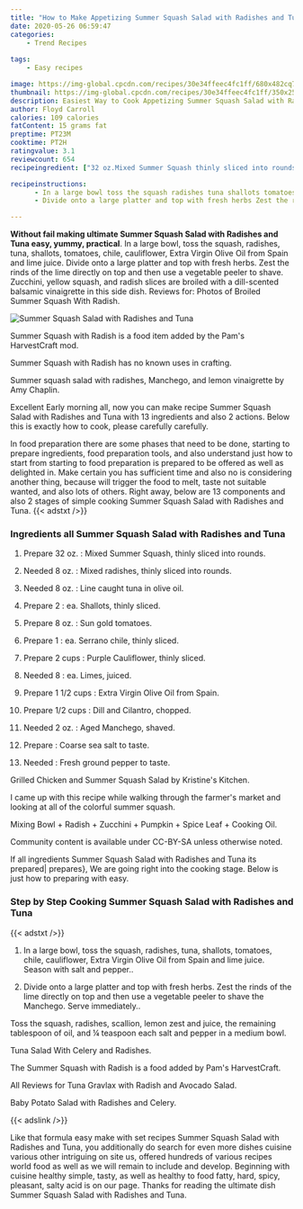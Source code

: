 ```yaml
---
title: "How to Make Appetizing Summer Squash Salad with Radishes and Tuna"
date: 2020-05-26 06:59:47
categories:
    - Trend Recipes
    
tags:
    - Easy recipes

image: https://img-global.cpcdn.com/recipes/30e34ffeec4fc1ff/680x482cq70/summer-squash-salad-with-radishes-and-tuna-recipe-main-photo.jpg
thumbnail: https://img-global.cpcdn.com/recipes/30e34ffeec4fc1ff/350x250cq70/summer-squash-salad-with-radishes-and-tuna-recipe-main-photo.jpg
description: Easiest Way to Cook Appetizing Summer Squash Salad with Radishes and Tuna with 13 ingredients and 2 stages of easy cooking.
author: Floyd Carroll
calories: 109 calories
fatContent: 15 grams fat
preptime: PT23M
cooktime: PT2H
ratingvalue: 3.1
reviewcount: 654
recipeingredient: ["32 oz.Mixed Summer Squash thinly sliced into rounds", "8 oz.Mixed radishes thinly sliced into rounds", "8 oz.Line caught tuna in olive oil", "2ea Shallots thinly sliced", "8 oz.Sun gold tomatoes", "1ea Serrano chile thinly sliced", "2 cupsPurple Cauliflower thinly sliced", "8ea Limes juiced", "1 1/2 cupsExtra Virgin Olive Oil from Spain", "1/2 cupsDill and Cilantro chopped", "2 oz.Aged Manchego shaved", "Coarse sea salt to taste", "Fresh ground pepper to taste"]

recipeinstructions: 
      - In a large bowl toss the squash radishes tuna shallots tomatoes chile cauliflower Extra Virgin Olive Oil from Spain and lime juice Season with salt and pepper 
      - Divide onto a large platter and top with fresh herbs Zest the rinds of the lime directly on top and then use a vegetable peeler to shave the Manchego Serve immediately

---
```




**Without fail making ultimate Summer Squash Salad with Radishes and Tuna easy, yummy, practical**. In a large bowl, toss the squash, radishes, tuna, shallots, tomatoes, chile, cauliflower, Extra Virgin Olive Oil from Spain and lime juice. Divide onto a large platter and top with fresh herbs. Zest the rinds of the lime directly on top and then use a vegetable peeler to shave. Zucchini, yellow squash, and radish slices are broiled with a dill-scented balsamic vinaigrette in this side dish. Reviews for: Photos of Broiled Summer Squash With Radish.


![Summer Squash Salad with Radishes and Tuna](https://img-global.cpcdn.com/recipes/30e34ffeec4fc1ff/680x482cq70/summer-squash-salad-with-radishes-and-tuna-recipe-main-photo.jpg "Summer Squash Salad with Radishes and Tuna")



Summer Squash with Radish is a food item added by the Pam&#39;s HarvestCraft mod.

Summer Squash with Radish has no known uses in crafting.

Summer squash salad with radishes, Manchego, and lemon vinaigrette by Amy Chaplin.


Excellent Early morning all, now you can make recipe Summer Squash Salad with Radishes and Tuna with 13 ingredients and also 2 actions. Below this is exactly how to cook, please carefully carefully.

In food preparation there are some phases that need to be done, starting to prepare ingredients, food preparation tools, and also understand just how to start from starting to food preparation is prepared to be offered as well as delighted in. Make certain you has sufficient time and also no is considering another thing, because will trigger the food to melt, taste not suitable wanted, and also lots of others. Right away, below are 13 components and also 2 stages of simple cooking Summer Squash Salad with Radishes and Tuna.
{{< adstxt />}}

### Ingredients all Summer Squash Salad with Radishes and Tuna


1. Prepare 32 oz. : Mixed Summer Squash, thinly sliced into rounds.

1. Needed 8 oz. : Mixed radishes, thinly sliced into rounds.

1. Needed 8 oz. : Line caught tuna in olive oil.

1. Prepare 2 : ea. Shallots, thinly sliced.

1. Prepare 8 oz. : Sun gold tomatoes.

1. Prepare 1 : ea. Serrano chile, thinly sliced.

1. Prepare 2 cups : Purple Cauliflower, thinly sliced.

1. Needed 8 : ea. Limes, juiced.

1. Prepare 1 1/2 cups : Extra Virgin Olive Oil from Spain.

1. Prepare 1/2 cups : Dill and Cilantro, chopped.

1. Needed 2 oz. : Aged Manchego, shaved.

1. Prepare  : Coarse sea salt to taste.

1. Needed  : Fresh ground pepper to taste.


Grilled Chicken and Summer Squash Salad by Kristine&#39;s Kitchen.

I came up with this recipe while walking through the farmer&#39;s market and looking at all of the colorful summer squash.

Mixing Bowl + Radish + Zucchini + Pumpkin + Spice Leaf + Cooking Oil.

Community content is available under CC-BY-SA unless otherwise noted.


If all ingredients Summer Squash Salad with Radishes and Tuna its prepared| prepares}, We are going right into the cooking stage. Below is just how to preparing with easy.

### Step by Step Cooking Summer Squash Salad with Radishes and Tuna

{{< adstxt />}}


1. In a large bowl, toss the squash, radishes, tuna, shallots, tomatoes, chile, cauliflower, Extra Virgin Olive Oil from Spain and lime juice. Season with salt and pepper..



1. Divide onto a large platter and top with fresh herbs. Zest the rinds of the lime directly on top and then use a vegetable peeler to shave the Manchego. Serve immediately..




Toss the squash, radishes, scallion, lemon zest and juice, the remaining tablespoon of oil, and ¼ teaspoon each salt and pepper in a medium bowl.

Tuna Salad With Celery and Radishes.

The Summer Squash with Radish is a food added by Pam&#39;s HarvestCraft.

All Reviews for Tuna Gravlax with Radish and Avocado Salad.

Baby Potato Salad with Radishes and Celery.


{{< adslink />}}

Like that formula easy make with set recipes Summer Squash Salad with Radishes and Tuna, you additionally do search for even more dishes cuisine various other intriguing on site us, offered hundreds of various recipes world food as well as we will remain to include and develop. Beginning with cuisine healthy simple, tasty, as well as healthy to food fatty, hard, spicy, pleasant, salty acid is on our page. Thanks for reading the ultimate dish Summer Squash Salad with Radishes and Tuna.
